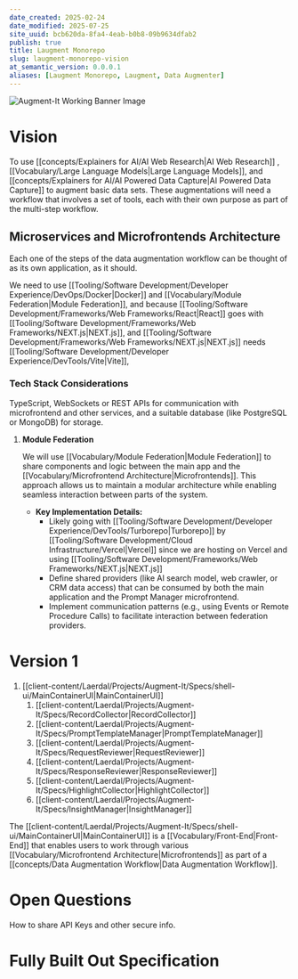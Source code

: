 ```yaml
---
date_created: 2025-02-24
date_modified: 2025-07-25
site_uuid: bcb620da-8fa4-4eab-b0b8-09b9634dfab2
publish: true
title: Laugment Monorepo
slug: laugment-monorepo-vision
at_semantic_version: 0.0.0.1
aliases: [Laugment Monorepo, Laugment, Data Augmenter]
---
```


![Augment-It Working Banner Image](https://i.imgur.com/JFdSlQt.png)

# Vision

To use [[concepts/Explainers for AI/AI Web Research|AI Web Research]] , [[Vocabulary/Large Language Models|Large Language Models]], and [[concepts/Explainers for AI/AI Powered Data Capture|AI Powered Data Capture]] to augment basic data sets.  These augmentations will need a workflow that involves a set of tools, each with their own purpose as part of the multi-step workflow.  

## Microservices and Microfrontends Architecture

Each one of the steps of the data augmentation workflow can be thought of as its own application, as it should. 

We need to use [[Tooling/Software Development/Developer Experience/DevOps/Docker|Docker]] and [[Vocabulary/Module Federation|Module Federation]], and because [[Tooling/Software Development/Frameworks/Web Frameworks/React|React]] goes with [[Tooling/Software Development/Frameworks/Web Frameworks/NEXT.js|NEXT.js]], and [[Tooling/Software Development/Frameworks/Web Frameworks/NEXT.js|NEXT.js]] needs [[Tooling/Software Development/Developer Experience/DevTools/Vite|Vite]], 

### Tech Stack Considerations
TypeScript, WebSockets or REST APIs for communication with microfrontend and other services, and a suitable database (like PostgreSQL or MongoDB) for storage.

1. **Module Federation**
    
    We will use [[Vocabulary/Module Federation|Module Federation]] to share components and logic between the main app and the [[Vocabulary/Microfrontend Architecture|Microfrontends]]. This approach allows us to maintain a modular architecture while enabling seamless interaction between parts of the system.
    
    - **Key Implementation Details:**
	    - Likely going with [[Tooling/Software Development/Developer Experience/DevTools/Turborepo|Turborepo]] by [[Tooling/Software Development/Cloud Infrastructure/Vercel|Vercel]] since we are hosting on Vercel and using [[Tooling/Software Development/Frameworks/Web Frameworks/NEXT.js|NEXT.js]]
        - Define shared providers (like AI search model, web crawler, or CRM data access) that can be consumed by both the main application and the Prompt Manager microfrontend.
        - Implement communication patterns (e.g., using Events or Remote Procedure Calls) to facilitate interaction between federation providers.

# Version 1
1. [[client-content/Laerdal/Projects/Augment-It/Specs/shell-ui/MainContainerUI|MainContainerUI]]
	1. [[client-content/Laerdal/Projects/Augment-It/Specs/RecordCollector|RecordCollector]]
	2. [[client-content/Laerdal/Projects/Augment-It/Specs/PromptTemplateManager|PromptTemplateManager]]
	3. [[client-content/Laerdal/Projects/Augment-It/Specs/RequestReviewer|RequestReviewer]]
	4. [[client-content/Laerdal/Projects/Augment-It/Specs/ResponseReviewer|ResponseReviewer]]
	5. [[client-content/Laerdal/Projects/Augment-It/Specs/HighlightCollector|HighlightCollector]]
	6. [[client-content/Laerdal/Projects/Augment-It/Specs/InsightManager|InsightManager]]

The [[client-content/Laerdal/Projects/Augment-It/Specs/shell-ui/MainContainerUI|MainContainerUI]] is a [[Vocabulary/Front-End|Front-End]] that enables users to work through various [[Vocabulary/Microfrontend Architecture|Microfrontends]]  as part of a [[concepts/Data Augmentation Workflow|Data Augmentation Workflow]].

# Open Questions
How to share API Keys and other secure info.

# Fully Built Out Specification
